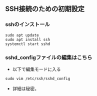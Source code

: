 ## SSH接続のための初期設定
### sshのインストール
```
sudo apt update
sudo apt install ssh
systemctl start sshd
```

### sshd_configファイルの編集はこちら
- 以下で編集モードに入る
```
sudo vim /etc/ssh/sshd_config
```
- 詳細は秘密。
